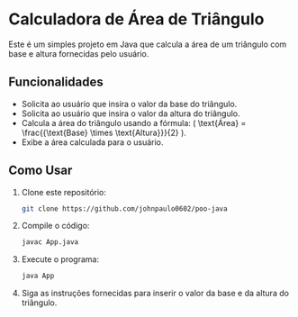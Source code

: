 
# Calculadora de Área de Triângulo

Este é um simples projeto em Java que calcula a área de um triângulo com base e altura fornecidas pelo usuário.

## Funcionalidades

- Solicita ao usuário que insira o valor da base do triângulo.
- Solicita ao usuário que insira o valor da altura do triângulo.
- Calcula a área do triângulo usando a fórmula: \( \text{Área} = \frac{{\text{Base} \times \text{Altura}}}{2} \).
- Exibe a área calculada para o usuário.

## Como Usar

1. Clone este repositório:

   ```bash
   git clone https://github.com/johnpaulo0602/poo-java
   ```

2. Compile o código:

   ```bash
   javac App.java
   ```

3. Execute o programa:

   ```bash
   java App
   ```

4. Siga as instruções fornecidas para inserir o valor da base e da altura do triângulo.